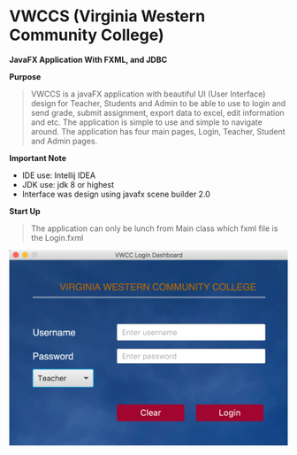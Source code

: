 # VWCCS (Virginia Western Community College)

**JavaFX Application With FXML, and JDBC**

**Purpose**  
> VWCCS is a javaFX application with beautiful UI (User Interface) design for Teacher, 
Students and Admin to be able to use to login and send grade, submit assignment, export 
data to excel, edit information and etc. The application is simple to use and simple to 
navigate around. The application has four main pages, Login, 
Teacher, Student and Admin pages.

**Important Note**
- IDE use: Intellij IDEA
- JDK use: jdk 8 or highest
- Interface was design using javafx scene builder 2.0

**Start Up** 
>The application can only be lunch from Main class which fxml file is the Login.fxml 

![](screenshot/Login.png)
